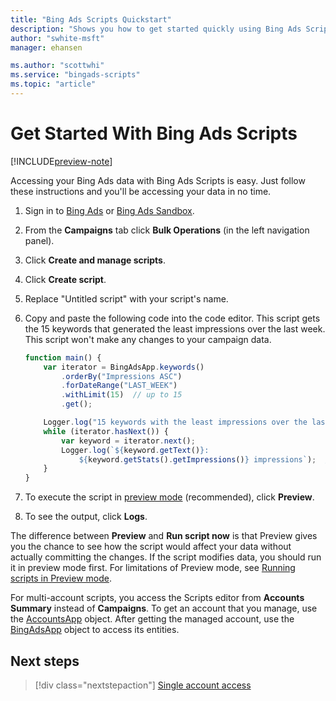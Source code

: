 ```yaml
---
title: "Bing Ads Scripts Quickstart"
description: "Shows you how to get started quickly using Bing Ads Scripts."
author: "swhite-msft"
manager: ehansen

ms.author: "scottwhi"
ms.service: "bingads-scripts"
ms.topic: "article"
---
```


# Get Started With Bing Ads Scripts

[!INCLUDE[preview-note](./includes/preview-note.md)]

Accessing your Bing Ads data with Bing Ads Scripts is easy. Just follow these instructions and you'll be accessing your data in no time.

1. Sign in to [Bing Ads](https://secure.bingads.microsoft.com/) or [Bing Ads Sandbox](https://sandbox.bingads.microsoft.com/).
2. From the **Campaigns** tab click **Bulk Operations** (in the left navigation panel).
3. Click **Create and manage scripts**.
4. Click **Create script**.
5. Replace "Untitled script" with your script's name.
6. Copy and paste the following code into the code editor. This script gets the 15 keywords that generated the least impressions over the last week. This script won't make any changes to your campaign data.

    ```javascript
    function main() {
        var iterator = BingAdsApp.keywords()
            .orderBy("Impressions ASC")
            .forDateRange("LAST_WEEK")
            .withLimit(15)  // up to 15
            .get();
    
        Logger.log("15 keywords with the least impressions over the last week");
        while (iterator.hasNext()) {
            var keyword = iterator.next();
            Logger.log(`${keyword.getText()}: 
                ${keyword.getStats().getImpressions()} impressions`);  //gets the number of impressions
        }
    }
    ```

7. To execute the script in [preview mode](concepts/preview-mode.md) (recommended), click **Preview**.
8. To see the output, click **Logs**.

The difference between **Preview** and **Run script now** is that Preview gives you the chance to see how the script would affect your data without actually committing the changes. If the script modifies data, you should run it in preview mode first. For limitations of Preview mode, see [Running scripts in Preview mode](concepts/preview-mode.md).

For multi-account scripts, you access the Scripts editor from **Accounts Summary** instead of **Campaigns**. To get an account that you manage, use the [AccountsApp](reference/AccountsApp.md) object. After getting the managed account, use the [BingAdsApp](reference/BingAdsApp.md) object to access its entities.


## Next steps

> [!div class="nextstepaction"]
> [Single account access](./guides/single-account-access.md)